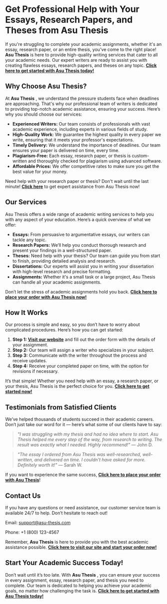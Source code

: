 # Get Professional Help with Your Essays, Research Papers, and Theses from Asu Thesis

If you're struggling to complete your academic assignments, whether it's an essay, research paper, or an entire thesis, you've come to the right place! **Asu Thesis** is here to provide high-quality writing services that cater to all your academic needs. Our expert writers are ready to assist you with creating flawless essays, research papers, and theses on any topic. [**Click here to get started with Asu Thesis today!**](https://tinyurl.com/topessay?keyword=asu+thesis)

## Why Choose Asu Thesis?

At **Asu Thesis** , we understand the pressure students face when deadlines are approaching. That's why our professional team of writers is dedicated to providing top-notch academic assistance, ensuring your success. Here’s why you should choose our services:

- **Experienced Writers:** Our team consists of professionals with vast academic experience, including experts in various fields of study.
- **High-Quality Work:** We guarantee the highest quality in every paper we write, ensuring that it meets your professor's expectations.
- **Timely Delivery:** We understand the importance of deadlines. Our team ensures your paper is delivered on time, every time.
- **Plagiarism-Free:** Each essay, research paper, or thesis is custom-written and thoroughly checked for plagiarism using advanced software.
- **Affordable Prices:** We offer competitive rates to make sure you get the best value for your money.

Need help with your research paper or thesis? Don't wait until the last minute! [**Click here**](https://tinyurl.com/topessay?keyword=asu+thesis) to get expert assistance from Asu Thesis now!

## Our Services

Asu Thesis offers a wide range of academic writing services to help you with any aspect of your education. Here’s a quick overview of what we offer:

- **Essays:** From persuasive to argumentative essays, our writers can tackle any topic.
- **Research Papers:** We’ll help you conduct thorough research and present your findings in a well-structured paper.
- **Theses:** Need help with your thesis? Our team can guide you from start to finish, providing detailed analysis and research.
- **Dissertations:** Our experts will assist you in writing your dissertation with high-level research and precise formatting.
- **Assignments:** Whether it's a small task or a large project, Asu Thesis can handle all your academic assignments.

Don’t let the stress of academic assignments hold you back. [**Click here to place your order with Asu Thesis now!**](https://tinyurl.com/topessay?keyword=asu+thesis)

## How It Works

Our process is simple and easy, so you don’t have to worry about complicated procedures. Here’s how you can get started:

1. **Step 1:** [**Visit our website**](https://tinyurl.com/topessay?keyword=asu+thesis) and fill out the order form with the details of your assignment.
2. **Step 2:** Our team will assign a writer who specializes in your subject.
3. **Step 3:** Communicate with the writer throughout the process and receive updates.
4. **Step 4:** Receive your completed paper on time, with the option for revisions if necessary.

It’s that simple! Whether you need help with an essay, a research paper, or your thesis, Asu Thesis is the perfect choice for you. [**Click here to get started now!**](https://tinyurl.com/topessay?keyword=asu+thesis)

## Testimonials from Satisfied Clients

We’ve helped thousands of students succeed in their academic careers. Don’t just take our word for it — here’s what some of our clients have to say:

> _"I was struggling with my thesis and had no idea where to start. Asu Thesis helped me every step of the way, from research to writing. The result was exactly what I needed. Highly recommend!"_ — John D.

> _"The essay I ordered from Asu Thesis was well-researched, well-written, and delivered on time. I couldn’t have asked for more. Definitely worth it!"_ — Sarah W.

If you want to experience the same success, [**Click here to place your order with Asu Thesis**](https://tinyurl.com/topessay?keyword=asu+thesis)!

## Contact Us

If you have any questions or need assistance, our customer service team is available 24/7 to help. Don’t hesitate to reach out!

Email: [support@asu-thesis.com](mailto:support@asu-thesis.com)

Phone: +1 (800) 123-4567

Remember, **Asu Thesis** is here to provide you with the best academic assistance possible. [**Click here to visit our site and start your order now!**](https://tinyurl.com/topessay?keyword=asu+thesis)

## Start Your Academic Success Today!

Don’t wait until it’s too late. With **Asu Thesis** , you can ensure your success in every assignment, essay, research paper, and thesis you need to complete. Our team is dedicated to helping you achieve your academic goals, no matter how challenging the task is. [**Click here to get started with Asu Thesis today!**](https://tinyurl.com/topessay?keyword=asu+thesis)
